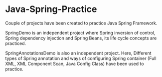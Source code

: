 # Java-Spring-Practice
Couple of projects have been created to practice Java Spring Framework.

SpringDemo is an independent project where Spring inversion of control, Spring dependency injection and Spring Beans, its life cycle concepts are practiced.

SpringAnnotationsDemo is also an independent project. 
Here, Different types of Spring annotation and ways of configuring Spring container (Full XML, XML Component Scan, Java Config Class) have been used to practice.
